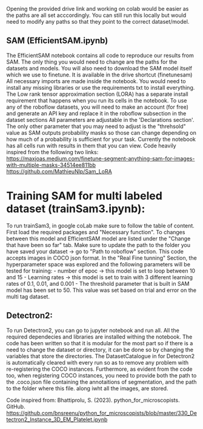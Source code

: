 Opening the provided drive link and working on colab would be easier as the paths are all set acccordingly. 
You can still run this locally but would need to modify any paths so that they point to the correct dataset/model. 

## SAM (EfficientSAM.ipynb)

The EfficientSAM notebook contains all code to reproduce our results from SAM. The only thing you would need to change are the paths for the datasets and models. 
You will also need to download the SAM model itself which we use to finetune. It is available in the drive shortcut (finetunesam)
All necessary imports are made inside the notebook. You would need to install any missing libraries or use the requirements txt to install everything. 
The Low rank tensor approximation section (LORA) has a separate install requirement that happens when you run its cells in the notebook.
To use any of the roboflow datasets, you will need to make an account (for free) and generate an API key and replace it in the roboflow subsection in the dataset sections
All parameters are adjustable in the 'Declarations section'.
The only other parameter that you may need to adjust is the "threhsold" value as SAM outputs probability masks so those can change depending on how much of a
probability is sufficient for your task. 
Currently the notebook has all cells run with results in them that you can view. 
Code heavily inspired from the following two links:
https://maxjoas.medium.com/finetune-segment-anything-sam-for-images-with-multiple-masks-34514ee811bb
https://github.com/MathieuNlp/Sam_LoRA

# Training SAM for multi labeled dataset (trainSam3.ipynb):
To run trainSam3, in google coLab make sure to follow the table of content. First load the required packages and "Necessary function".
To changes between this model and EfficientSAM model are listed under the "Change that have been so far" tab.
Make sure to update the path to the folder you have saved your dataset -> go to "Path to roboflow" section.
This code accepts images in COCO json format.
In the "Real Fine tunning" Section, the hyperparameter space was explored and the following parameters will be tested for training:
    - number of epoc -> this model is set to loop between 10 and 15
    - Learning rates -> this model is set to train with 3 different learning rates of 0.1, 0.01, and 0.001
    - The threshold parameter that is built in SAM model has been set to 50. This value was set based on trial and error on the multi tag dataset.

## Detectron2:

To run Detectron2, you can go to jupyter notebook and run all. All the required dependecies and libraries are installed withing the notebook.
The code has been written so that it is modular for the most part so if there is a need to change the dataset or directory, it can be done so by changing the variables that store the directories.
The DatasetCatalogue in for Detectron2 is automatically cleared with every run so as to remove any problem with re-registering the COCO instances. Furthermore, as evident from the code too, when registering COCO instances, you need to provide both the
path to the .coco.json file containing the annotaitions of segmentation, and the path to the folder where this file. along iwht all the images, are stored. 

Code inspired from: Bhattiprolu, S. (2023). python_for_microscopists. GitHub. https://github.com/bnsreenu/python_for_microscopists/blob/master/330_Detectron2_Instance_3D_EM_Platelet.ipynb
